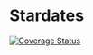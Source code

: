 # Stardates

[![Coverage Status](https://coveralls.io/repos/github/chrisoei/Stardates.jl/badge.svg?branch=master)](https://coveralls.io/github/chrisoei/Stardates.jl?branch=master)
